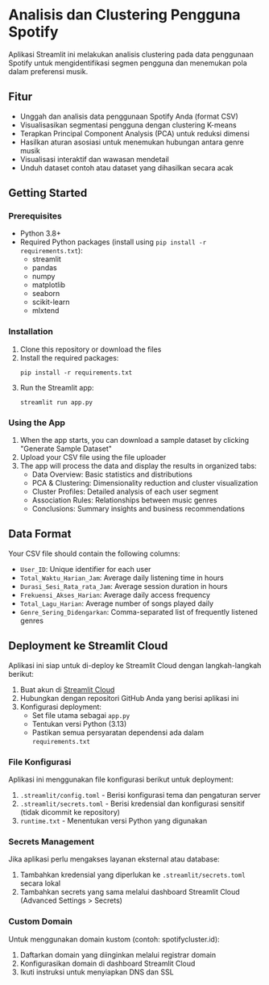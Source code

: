 # Analisis dan Clustering Pengguna Spotify

Aplikasi Streamlit ini melakukan analisis clustering pada data penggunaan Spotify untuk mengidentifikasi segmen pengguna dan menemukan pola dalam preferensi musik.

## Fitur

- Unggah dan analisis data penggunaan Spotify Anda (format CSV)
- Visualisasikan segmentasi pengguna dengan clustering K-means
- Terapkan Principal Component Analysis (PCA) untuk reduksi dimensi
- Hasilkan aturan asosiasi untuk menemukan hubungan antara genre musik
- Visualisasi interaktif dan wawasan mendetail
- Unduh dataset contoh atau dataset yang dihasilkan secara acak

## Getting Started

### Prerequisites

- Python 3.8+
- Required Python packages (install using `pip install -r requirements.txt`):
  - streamlit
  - pandas
  - numpy
  - matplotlib
  - seaborn
  - scikit-learn
  - mlxtend

### Installation

1. Clone this repository or download the files
2. Install the required packages:
   ```
   pip install -r requirements.txt
   ```
3. Run the Streamlit app:
   ```
   streamlit run app.py
   ```

### Using the App

1. When the app starts, you can download a sample dataset by clicking "Generate Sample Dataset"
2. Upload your CSV file using the file uploader
3. The app will process the data and display the results in organized tabs:
   - Data Overview: Basic statistics and distributions
   - PCA & Clustering: Dimensionality reduction and cluster visualization
   - Cluster Profiles: Detailed analysis of each user segment
   - Association Rules: Relationships between music genres
   - Conclusions: Summary insights and business recommendations

## Data Format

Your CSV file should contain the following columns:

- `User_ID`: Unique identifier for each user
- `Total_Waktu_Harian_Jam`: Average daily listening time in hours
- `Durasi_Sesi_Rata_rata_Jam`: Average session duration in hours
- `Frekuensi_Akses_Harian`: Average daily access frequency
- `Total_Lagu_Harian`: Average number of songs played daily
- `Genre_Sering_Didengarkan`: Comma-separated list of frequently listened genres

## Deployment ke Streamlit Cloud

Aplikasi ini siap untuk di-deploy ke Streamlit Cloud dengan langkah-langkah berikut:

1. Buat akun di [Streamlit Cloud](https://streamlit.io/cloud)
2. Hubungkan dengan repositori GitHub Anda yang berisi aplikasi ini
3. Konfigurasi deployment:
   - Set file utama sebagai `app.py`
   - Tentukan versi Python (3.13)
   - Pastikan semua persyaratan dependensi ada dalam `requirements.txt`

### File Konfigurasi

Aplikasi ini menggunakan file konfigurasi berikut untuk deployment:

1. `.streamlit/config.toml` - Berisi konfigurasi tema dan pengaturan server
2. `.streamlit/secrets.toml` - Berisi kredensial dan konfigurasi sensitif (tidak dicommit ke repository)
3. `runtime.txt` - Menentukan versi Python yang digunakan

### Secrets Management

Jika aplikasi perlu mengakses layanan eksternal atau database:

1. Tambahkan kredensial yang diperlukan ke `.streamlit/secrets.toml` secara lokal
2. Tambahkan secrets yang sama melalui dashboard Streamlit Cloud (Advanced Settings > Secrets)

### Custom Domain

Untuk menggunakan domain kustom (contoh: spotifycluster.id):

1. Daftarkan domain yang diinginkan melalui registrar domain
2. Konfigurasikan domain di dashboard Streamlit Cloud
3. Ikuti instruksi untuk menyiapkan DNS dan SSL

